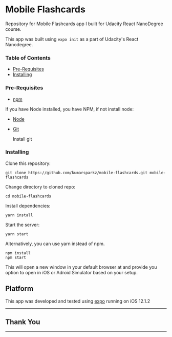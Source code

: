 # Mobile Flashcards

Repository for Mobile Flashcards app I built for Udacity React NanoDegree course.

This app was built using `expo init` as a part of Udacity's React Nanodegree.  

### Table of Contents
* [Pre-Requisites](#prerequisites)
* [Installing](#installing)

### Pre-Requisites
* [npm](https://www.npmjs.com/)

If you have Node installed, you have NPM, if not install node:

* [Node](https://nodejs.org/en/)

* [Git](https://www.atlassian.com/git/tutorials/install-git)

  Install git

### Installing
Clone this repository:
```
git clone https://github.com/kumarsparkz/mobile-flashcards.git mobile-flashcards
```
Change directory to cloned repo:
```
cd mobile-flashcards
```
Install dependencies:
```
yarn install
```
Start the server:
```
yarn start
```
Alternatively, you can use yarn instead of npm.
```
npm install
npm start
```
This will open a new window in your default browser at and provide you option to open in iOS or Adroid Simulator based on your setup.

## Platform

This app was developed and tested using [expo](https://expo.io/) running on iOS 12.1.2

**************************************************
## Thank You 
**************************************************